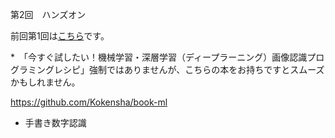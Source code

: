 第2回　ハンズオン

前回第1回は[こちら](handson01.md)です。

*　「今すぐ試したい！機械学習・深層学習（ディープラーニング）画像認識プログラミングレシピ」強制ではありませんが、こちらの本をお持ちですとスムーズかもしれません。

https://github.com/Kokensha/book-ml

* 手書き数字認識
